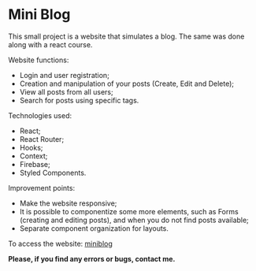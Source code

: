 # Mini Blog

This small project is a website that simulates a blog. The same was done along with a react course.

Website functions:
  - Login and user registration;
  - Creation and manipulation of your posts (Create, Edit and Delete);
  - View all posts from all users;
  - Search for posts using specific tags.

Technologies used:
  - React;
  - React Router;
  - Hooks;
  - Context;
  - Firebase;
  - Styled Components.

Improvement points:
  - Make the website responsive;
  - It is possible to componentize some more elements, such as Forms (creating and editing          posts), and when you do not find posts available;
  - Separate component organization for layouts.

To access the website: [miniblog](https://miniblog-bona.netlify.app/)

**Please, if you find any errors or bugs, contact me.**
